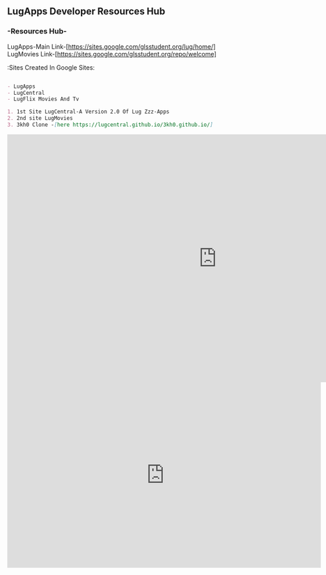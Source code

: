 ## LugApps Developer Resources Hub ##


### -Resources Hub-
LugApps-Main Link-[https://sites.google.com/glsstudent.org/lug/home/]
LugMovies Link-[https://sites.google.com/glsstudent.org/repo/welcome]

:Sites Created In Google Sites:


```markdown

- LugApps
- LugCentral
- LugFlix Movies And Tv

1. 1st Site LugCentral-A Version 2.0 Of Lug Zzz-Apps
2. 2nd site LugMovies
3. 3kh0 Clone -[here https://lugcentral.github.io/3kh0.github.io/]

```



<iframe src="https://docs.google.com/presentation/d/e/2PACX-1vQEw3lZHq_sSUmJJrcGwCNVMNZr1QnxIuNDdFZiXQVPA9n8oBmdQ3-UCZVw7KcGqPwR3CbqtlxknJHb/embed?start=false&loop=false&delayms=3000" frameborder="0" width="960" height="569" allowfullscreen="true" mozallowfullscreen="true" webkitallowfullscreen="true"></iframe> 

<iframe src="https://advanced-channeler.02.gz-associates.com/?t=tam-color-tunnel" frameborder="0" width="720" height="426" allowfullscreen="true" mozallowfullscreen="true" webkitallowfullscreen="true"></iframe> 


